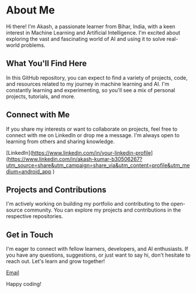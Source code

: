 # About Me

Hi there! I'm Akash, a passionate learner from Bihar, India, with a keen interest in Machine Learning and Artificial Intelligence. I'm excited about exploring the vast and fascinating world of AI and using it to solve real-world problems.

## What You'll Find Here

In this GitHub repository, you can expect to find a variety of projects, code, and resources related to my journey in machine learning and AI. I'm constantly learning and experimenting, so you'll see a mix of personal projects, tutorials, and more.

## Connect with Me

If you share my interests or want to collaborate on projects, feel free to connect with me on LinkedIn or drop me a message. I'm always open to learning from others and sharing knowledge.

[LinkedIn](https://www.linkedin.com/in/your-linkedin-profile](https://www.linkedin.com/in/akash-kumar-b30506267?utm_source=share&utm_campaign=share_via&utm_content=profile&utm_medium=android_app )

## Projects and Contributions

I'm actively working on building my portfolio and contributing to the open-source community. You can explore my projects and contributions in the respective repositories.

## Get in Touch

I'm eager to connect with fellow learners, developers, and AI enthusiasts. If you have any questions, suggestions, or just want to say hi, don't hesitate to reach out. Let's learn and grow together!

[Email](theakash.bussiness07@gmail.com)

Happy coding!

